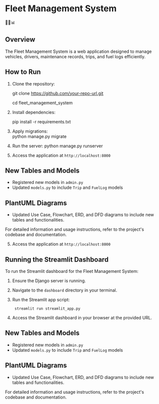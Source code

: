 # Fleet Management System

🚗🔧📊

## Overview
The Fleet Management System is a web application designed to manage vehicles, drivers, maintenance records, trips, and fuel logs efficiently.

## How to Run
1. Clone the repository:

    git clone https://github.com/your-repo-url.git
   
    cd fleet_management_system


2. Install dependencies:

    pip install -r requirements.txt


3. Apply migrations:   
    python manage.py migrate


4. Run the server:
    python manage.py runserver


5. Access the application at `http://localhost:8000`

## New Tables and Models
- Registered new models in `admin.py`
- Updated `models.py` to include `Trip` and `FuelLog` models

## PlantUML Diagrams
- Updated Use Case, Flowchart, ERD, and DFD diagrams to include new tables and functionalities.

For detailed information and usage instructions, refer to the project's codebase and documentation.


5. Access the application at `http://localhost:8000`

## Running the Streamlit Dashboard
To run the Streamlit dashboard for the Fleet Management System:

1. Ensure the Django server is running.
2. Navigate to the `dashboard` directory in your terminal.
3. Run the Streamlit app script:

        streamlit run streamlit_app.py


4. Access the Streamlit dashboard in your browser at the provided URL.

## New Tables and Models
- Registered new models in `admin.py`
- Updated `models.py` to include `Trip` and `FuelLog` models

## PlantUML Diagrams
- Updated Use Case, Flowchart, ERD, and DFD diagrams to include new tables and functionalities.

For detailed information and usage instructions, refer to the project's codebase and documentation.
